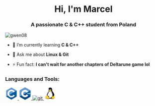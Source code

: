 <h1 align="center">Hi, I'm Marcel</h1>
<h3 align="center">A passionate C & C++ student from Poland</h3>

<p align="left"> <img src="https://komarev.com/ghpvc/?username=gwen08&label=Profile%20views&color=0e75b6&style=flat" alt="gwen08" /> </p>

- 🏹 I’m currently learning **C & C++**

- 💬 Ask me about **Linux & Git**

- ⚡ Fun fact: **I can't wait for another chapters of Deltarune game lol**

<h3 align="left">Languages and Tools:</h3>
<p align="left"> <a href="https://www.cprogramming.com/" target="_blank" rel="noreferrer"> <img src="https://raw.githubusercontent.com/devicons/devicon/master/icons/c/c-original.svg" alt="c" width="40" height="40"/> </a> <a href="https://www.w3schools.com/cpp/" target="_blank" rel="noreferrer"> <img src="https://raw.githubusercontent.com/devicons/devicon/master/icons/cplusplus/cplusplus-original.svg" alt="cplusplus" width="40" height="40"/> </a> <a href="https://git-scm.com/" target="_blank" rel="noreferrer"> <img src="https://www.vectorlogo.zone/logos/git-scm/git-scm-icon.svg" alt="git" width="40" height="40"/> </a> <a href="https://www.linux.org/" target="_blank" rel="noreferrer"> <img src="https://raw.githubusercontent.com/devicons/devicon/master/icons/linux/linux-original.svg" alt="linux" width="40" height="40"/> </a> </p>

